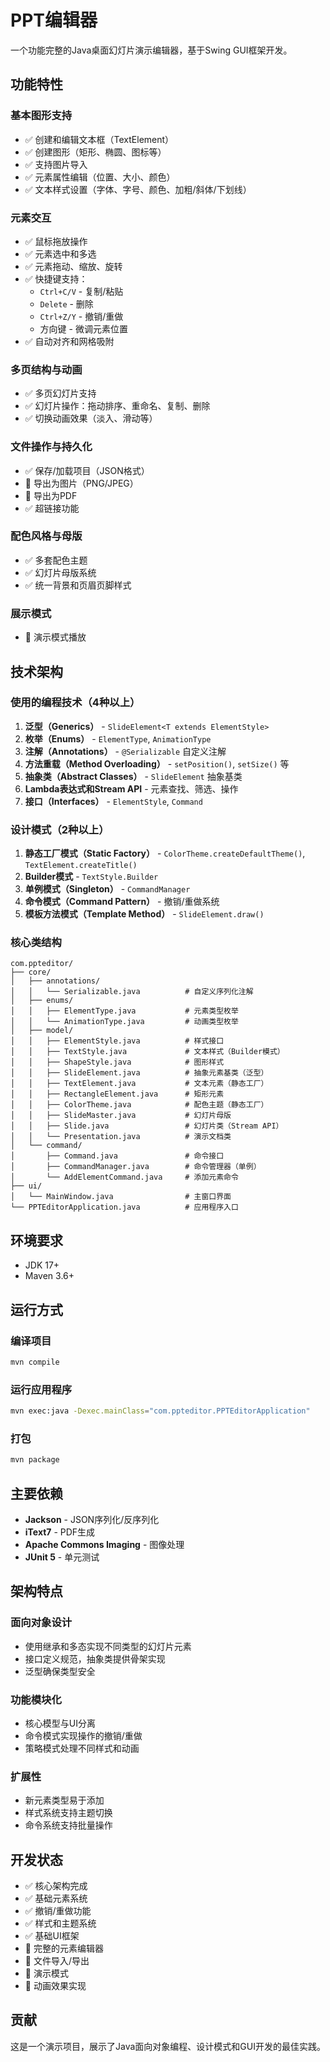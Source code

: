 # PPT编辑器

一个功能完整的Java桌面幻灯片演示编辑器，基于Swing GUI框架开发。

## 功能特性

### 基本图形支持
- ✅ 创建和编辑文本框（TextElement）
- ✅ 创建图形（矩形、椭圆、图标等）
- ✅ 支持图片导入
- ✅ 元素属性编辑（位置、大小、颜色）
- ✅ 文本样式设置（字体、字号、颜色、加粗/斜体/下划线）

### 元素交互
- ✅ 鼠标拖放操作
- ✅ 元素选中和多选
- ✅ 元素拖动、缩放、旋转
- ✅ 快捷键支持：
  - `Ctrl+C/V` - 复制/粘贴
  - `Delete` - 删除
  - `Ctrl+Z/Y` - 撤销/重做
  - 方向键 - 微调元素位置
- ✅ 自动对齐和网格吸附

### 多页结构与动画
- ✅ 多页幻灯片支持
- ✅ 幻灯片操作：拖动排序、重命名、复制、删除
- ✅ 切换动画效果（淡入、滑动等）

### 文件操作与持久化
- ✅ 保存/加载项目（JSON格式）
- 🔲 导出为图片（PNG/JPEG）
- 🔲 导出为PDF
- ✅ 超链接功能

### 配色风格与母版
- ✅ 多套配色主题
- ✅ 幻灯片母版系统
- ✅ 统一背景和页眉页脚样式

### 展示模式
- 🔲 演示模式播放

## 技术架构

### 使用的编程技术（4种以上）
1. **泛型（Generics）** - `SlideElement<T extends ElementStyle>`
2. **枚举（Enums）** - `ElementType`, `AnimationType`
3. **注解（Annotations）** - `@Serializable` 自定义注解
4. **方法重载（Method Overloading）** - `setPosition()`, `setSize()` 等
5. **抽象类（Abstract Classes）** - `SlideElement` 抽象基类
6. **Lambda表达式和Stream API** - 元素查找、筛选、操作
7. **接口（Interfaces）** - `ElementStyle`, `Command`

### 设计模式（2种以上）
1. **静态工厂模式（Static Factory）** - `ColorTheme.createDefaultTheme()`, `TextElement.createTitle()`
2. **Builder模式** - `TextStyle.Builder`
3. **单例模式（Singleton）** - `CommandManager`
4. **命令模式（Command Pattern）** - 撤销/重做系统
5. **模板方法模式（Template Method）** - `SlideElement.draw()`

### 核心类结构

```
com.ppteditor/
├── core/
│   ├── annotations/
│   │   └── Serializable.java          # 自定义序列化注解
│   ├── enums/
│   │   ├── ElementType.java           # 元素类型枚举
│   │   └── AnimationType.java         # 动画类型枚举
│   ├── model/
│   │   ├── ElementStyle.java          # 样式接口
│   │   ├── TextStyle.java             # 文本样式（Builder模式）
│   │   ├── ShapeStyle.java            # 图形样式
│   │   ├── SlideElement.java          # 抽象元素基类（泛型）
│   │   ├── TextElement.java           # 文本元素（静态工厂）
│   │   ├── RectangleElement.java      # 矩形元素
│   │   ├── ColorTheme.java            # 配色主题（静态工厂）
│   │   ├── SlideMaster.java           # 幻灯片母版
│   │   ├── Slide.java                 # 幻灯片类（Stream API）
│   │   └── Presentation.java          # 演示文档类
│   └── command/
│       ├── Command.java               # 命令接口
│       ├── CommandManager.java        # 命令管理器（单例）
│       └── AddElementCommand.java     # 添加元素命令
├── ui/
│   └── MainWindow.java                # 主窗口界面
└── PPTEditorApplication.java          # 应用程序入口
```

## 环境要求

- JDK 17+
- Maven 3.6+

## 运行方式

### 编译项目
```bash
mvn compile
```

### 运行应用程序
```bash
mvn exec:java -Dexec.mainClass="com.ppteditor.PPTEditorApplication"
```

### 打包
```bash
mvn package
```

## 主要依赖

- **Jackson** - JSON序列化/反序列化
- **iText7** - PDF生成
- **Apache Commons Imaging** - 图像处理
- **JUnit 5** - 单元测试

## 架构特点

### 面向对象设计
- 使用继承和多态实现不同类型的幻灯片元素
- 接口定义规范，抽象类提供骨架实现
- 泛型确保类型安全

### 功能模块化
- 核心模型与UI分离
- 命令模式实现操作的撤销/重做
- 策略模式处理不同样式和动画

### 扩展性
- 新元素类型易于添加
- 样式系统支持主题切换
- 命令系统支持批量操作

## 开发状态

- ✅ 核心架构完成
- ✅ 基础元素系统
- ✅ 撤销/重做功能
- ✅ 样式和主题系统
- ✅ 基础UI框架
- 🔲 完整的元素编辑器
- 🔲 文件导入/导出
- 🔲 演示模式
- 🔲 动画效果实现

## 贡献

这是一个演示项目，展示了Java面向对象编程、设计模式和GUI开发的最佳实践。 